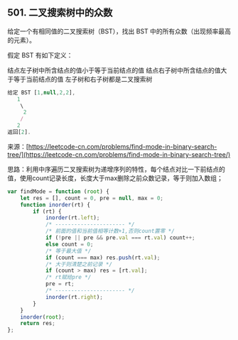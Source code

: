 ## 501. 二叉搜索树中的众数

给定一个有相同值的二叉搜索树（BST），找出 BST 中的所有众数（出现频率最高的元素）。

假定 BST 有如下定义：

结点左子树中所含结点的值小于等于当前结点的值
结点右子树中所含结点的值大于等于当前结点的值
左子树和右子树都是二叉搜索树
```javascript
给定 BST [1,null,2,2],
   1
    \
     2
    /
   2
返回[2].
```
来源：[https://leetcode-cn.com/problems/find-mode-in-binary-search-tree/](https://leetcode-cn.com/problems/find-mode-in-binary-search-tree/)

思路：利用中序遍历二叉搜索树为递增序列的特性，每个结点对比一下前结点的值，使用count记录长度，长度大于max删除之前众数记录，等于则加入数组；

```javascript
var findMode = function (root) {
    let res = [], count = 0, pre = null, max = 0;
    function inorder(rt) {
        if (rt) {
            inorder(rt.left);
            /* ---------------------- */
            /* 前面的值和当前值相等计数+1,否则count置零 */
            if (!pre || pre && pre.val === rt.val) count++;
            else count = 0;
            /* 等于最大值 */
            if (count === max) res.push(rt.val);
            /* 大于则清楚之前记录 */
            if (count > max) res = [rt.val];
            /* rt赋给pre */
            pre = rt;
            /* ---------------------- */
            inorder(rt.right);
        }
    }
    inorder(root);
    return res;
};
```
